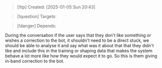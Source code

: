 
>[!tip] Created: [2025-01-05 Sun 20:43]

>[!question] Targets: 

>[!danger] Depends: 

During the conversation if the user says that they don't like something or wishes a correction to the bot, it shouldn't need to be a direct stuck, we should be able to analyse it and say what was it about that that they didn't like and include this in the training or shaping data that makes the system behave a lot more like how they would expect it to go. So this is them giving in-band correction to the bot.
